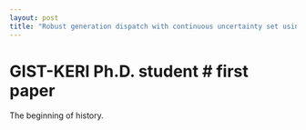 ```yaml
---
layout: post
title: "Robust generation dispatch with continuous uncertainty set using McCormick envelope"
---
```


# GIST-KERI Ph.D. student # first paper

The beginning of history.
